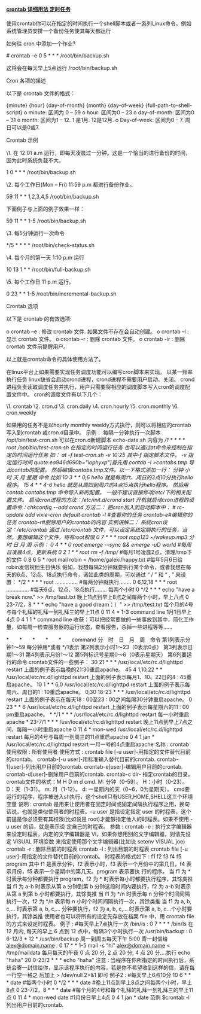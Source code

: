 #### [crontab 详细用法 定时任务](http://blog.chinaunix.net/uid-25785357-id-3434344.html)

使用crontab你可以在指定的时间执行一个shell脚本或者一系列Linux命令。例如系统管理员安排一个备份任务使其每天都运行

如何往 cron 中添加一个作业?

\# crontab –e
0 5 * * * /root/bin/backup.sh

这将会在每天早上5点运行 /root/bin/backup.sh

Cron 各项的描述

以下是 crontab 文件的格式：

{minute} {hour} {day-of-month} {month} {day-of-week} {full-path-to-shell-script} 
o minute: 区间为 0 – 59 
o hour: 区间为0 – 23 
o day-of-month: 区间为0 – 31 
o month: 区间为1 – 12. 1 是1月. 12是12月. 
o Day-of-week: 区间为0 – 7. 周日可以是0或7.

Crontab 示例

\1. 在 12:01 a.m 运行，即每天凌晨过一分钟。这是一个恰当的进行备份的时间，因为此时系统负载不大。

1 0 * * * /root/bin/backup.sh

\2. 每个工作日(Mon – Fri) 11:59 p.m 都进行备份作业。

59 11 * * 1,2,3,4,5 /root/bin/backup.sh

下面例子与上面的例子效果一样：

59 11 * * 1-5 /root/bin/backup.sh

\3. 每5分钟运行一次命令

*/5 * * * * /root/bin/check-status.sh

\4. 每个月的第一天 1:10 p.m 运行

10 13 1 * * /root/bin/full-backup.sh

\5. 每个工作日 11 p.m 运行。

0 23 * * 1-5 /root/bin/incremental-backup.sh

Crontab 选项

以下是 crontab 的有效选项:

o crontab –e : 修改 crontab 文件. 如果文件不存在会自动创建。 
o crontab –l : 显示 crontab 文件。 
o crontab -r : 删除 crontab 文件。
o crontab -ir : 删除 crontab 文件前提醒用户。

以上就是crontab命令的具体使用方法了。



在linux平台上如果需要实现任务调度功能可以编写cron脚本来实现。
以某一频率执行任务
linux缺省会启动crond进程，crond进程不需要用户启动、关闭。
crond进程负责读取调度任务并执行，用户只需要将相应的调度脚本写入cron的调度配置文件中。
cron的调度文件有以下几个：

  \1. crontab
  \2. cron.d
  \3. cron.daily
  \4. cron.hourly
  \5. cron.monthly
  \6. cron.weekly 

如果用的任务不是以hourly monthly weekly方式执行，则可以将相应的crontab写入到crontab 或cron.d目录中。
示例：
每隔一分钟执行一次脚本 /opt/bin/test-cron.sh
可以在cron.d新建脚本 echo-date.sh
内容为
*/1 * * * * root /opt/bin/test-cron.sh
在指定的时间运行任务
也可以通过at命令来控制在指定的时间运行任务
如：
at -f test-cron.sh -v 10:25
其中-f 指定脚本文件， -v 指定运行时间
quote:ea946d690b="lophyxp"]首先用
contab -l >contabs.tmp
导出contab的配置。
然后编辑contabs.tmp文件。以一下格式添加一行：
分钟 小时 天 月 星期 命令
比如
10 3 * * 0,6 hello
就是每周六、周日的3点10分执行hello程序。
15 4 * * 4-6 hello
就是从周四到周六的4点15点执行hello程序。
然后用
contab contabs.tmp
命令导入新的配置。
一般不建议直接修改/etc/下的相关配置文件。
启动cron进程的方法：/etc/init.d/crond start
开机就启动cron进程的设置命令：chkconfig --add crond
方法二：
把cron加入到启动脚本中：
\# rc-update add vixie-cron default
crontab -l #查看你的任务
crontab-e#编辑你的任务
crontab-r#删除用户的crontab的内容
实例讲解二：
系统cron设定：/etc/crontab
  通过 /etc/crontab 文件，可以设定系统定期执行的任务，当然，要想编辑这个文件，得有root权限
0 7  *  *  *  root  mpg123 ~/wakeup.mp3
分 时 日 月 周
示例：
0 4 * * 0   root emerge --sync && emerge -uD world         #每周日凌晨4点，更新系统
0 2 1 * *   root  rm -f /tmp/*                                  #每月1号凌晨2点，清理/tmp下的文件
0 8 6 5 *  root   mail robin < /home/galeki/happy.txt        #每年5月6日给robin发信祝他生日快乐
假如，我想每隔2分钟就要执行某个命令，或者我想在每天的6点、12点、18点执行命令，诸如此类的周期，可以通过 “ / ” 和 “ , ” 来设置：
*/2  *  *  *  *       root    ...............    #每两分钟就执行........
0 6,12,18  *  *  *  root    ...............    #每天6点、12点、18点执行........
每两个小时
0 */2 * * * echo "have a break now." >> /tmp/test.txt
晚上11点到早上8点之间每两个小时，早上八点
0 23-7/2，8 * * * echo "have a good dream：）" >> /tmp/test.txt
每个月的4号与每个礼拜的礼拜一到礼拜三的早上11点
0 11 4 * 1-3 command line
1月1日早上4点
0 4 1 1 * command line
收获：可以把经常要做的一些事放到其中，简化工作量，如每周一检查服务器的运行状态，查看报告，杀掉一些进程等等……


*　　*　　*　　*　　*　　command
分　时　日　月　周　命令
第1列表示分钟1～59 每分钟用*或者 */1表示
第2列表示小时1～23（0表示0点）
第3列表示日期1～31
第4列表示月份1～12
第5列标识号星期0～6（0表示星期天）
第6列要运行的命令
crontab文件的一些例子：
30 21 * * * /usr/local/etc/rc.d/lighttpd restart
上面的例子表示每晚的21:30重启apache。
45 4 1,10,22 * * /usr/local/etc/rc.d/lighttpd restart
上面的例子表示每月1、10、22日的4 : 45重启apache。
10 1 * * 6,0 /usr/local/etc/rc.d/lighttpd restart
上面的例子表示每周六、周日的1 : 10重启apache。
0,30 18-23 * * * /usr/local/etc/rc.d/lighttpd restart
上面的例子表示在每天18 : 00至23 : 00之间每隔30分钟重启apache。
0 23 * * 6 /usr/local/etc/rc.d/lighttpd restart
上面的例子表示每星期六的11 : 00 pm重启apache。
\* */1 * * * /usr/local/etc/rc.d/lighttpd restart
每一小时重启apache
\* 23-7/1 * * * /usr/local/etc/rc.d/lighttpd restart
晚上11点到早上7点之间，每隔一小时重启apache
0 11 4 * mon-wed /usr/local/etc/rc.d/lighttpd restart
每月的4号与每周一到周三的11点重启apache
0 4 1 jan * /usr/local/etc/rc.d/lighttpd restart
一月一号的4点重启apache
名称 : crontab
使用权限 : 所有使用者
使用方式 :
crontab file [-u user]-用指定的文件替代目前的crontab。
crontab-[-u user]-用标准输入替代目前的crontab.
crontab-1[user]-列出用户目前的crontab.
crontab-e[user]-编辑用户目前的crontab.
crontab-d[user]-删除用户目前的crontab.
crontab-c dir- 指定crontab的目录。
crontab文件的格式：M H D m d cmd.
M: 分钟（0-59）。
H：小时（0-23）。
D：天（1-31）。
m: 月（1-12）。
d: 一星期内的天（0~6，0为星期天）。
cmd要运行的程序，程序被送入sh执行，这个shell只有USER,HOME,SHELL这三个环境变量
说明 :
crontab 是用来让使用者在固定时间或固定间隔执行程序之用，换句话说，也就是类似使用者的时程表。-u user 是指设定指定
user 的时程表，这个前提是你必须要有其权限(比如说是 root)才能够指定他人的时程表。如果不使用 -u user 的话，就是表示设
定自己的时程表。
参数 :
crontab -e : 执行文字编辑器来设定时程表，内定的文字编辑器是 VI，如果你想用别的文字编辑器，则请先设定 VISUAL 环境变数
来指定使用那个文字编辑器(比如说 setenv VISUAL joe)
crontab -r : 删除目前的时程表
crontab -l : 列出目前的时程表
crontab file [-u user]-用指定的文件替代目前的crontab。
时程表的格式如下 :
f1 f2 f3 f4 f5 program
其中 f1 是表示分钟，f2 表示小时，f3 表示一个月份中的第几日，f4 表示月份，f5 表示一个星期中的第几天。program 表示要执
行的程序。
当 f1 为 * 时表示每分钟都要执行 program，f2 为 * 时表示每小时都要执行程序，其馀类推
当 f1 为 a-b 时表示从第 a 分钟到第 b 分钟这段时间内要执行，f2 为 a-b 时表示从第 a 到第 b 小时都要执行，其馀类推
当 f1 为 */n 时表示每 n 分钟个时间间隔执行一次，f2 为 */n 表示每 n 小时个时间间隔执行一次，其馀类推
当 f1 为 a, b, c,... 时表示第 a, b, c,... 分钟要执行，f2 为 a, b, c,... 时表示第 a, b, c...个小时要执行，其馀类推
使用者也可以将所有的设定先存放在档案 file 中，用 crontab file 的方式来设定时程表。
例子 :
\#每天早上7点执行一次 /bin/ls :
0 7 * * * /bin/ls
在 12 月内, 每天的早上 6 点到 12 点中，每隔3个小时执行一次 /usr/bin/backup :
0 6-12/3 * 12 * /usr/bin/backup
周一到周五每天下午 5:00 寄一封信给 [alex@domain.name](mailto:alex@domain.name) :
0 17 * * 1-5 mail -s "hi" [alex@domain.name](mailto:alex@domain.name) < /tmp/maildata
每月每天的午夜 0 点 20 分, 2 点 20 分, 4 点 20 分....执行 echo "haha"
20 0-23/2 * * * echo "haha"
注意 :
当程序在你所指定的时间执行后，系统会寄一封信给你，显示该程序执行的内容，若是你不希望收到这样的信，请在每一行空一格之
后加上 > /dev/null 2>&1 即可
例子2 :
\#每天早上6点10分
10 6 * * * date
\#每两个小时
0 */2 * * * date
\#晚上11点到早上8点之间每两个小时，早上8点
0 23-7/2，8 * * * date
\#每个月的4号和每个礼拜的礼拜一到礼拜三的早上11点
0 11 4 * mon-wed date
\#1月份日早上4点
0 4 1 jan * date
范例
$crontab -l 列出用户目前的crontab.